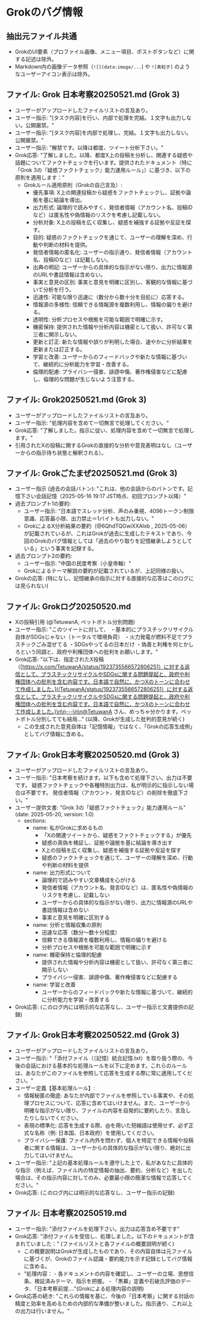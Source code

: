 
# Grokのバグ情報

## 抽出元ファイル共通
- GrokのUI要素（プロファイル画像、メニュー項目、ポストボタンなど）に関する記述は除外。
- Markdown内の画像データ参照（`![](data:image/...`) や `![素粒子]` のようなユーザーアイコン表示は除外。

## ファイル: Grok 日本考察20250521.md (Grok 3)
- ユーザーがアップロードしたファイルリストの言及あり。
- ユーザー指示: "[タスク内容]を行い、内部で処理を完結。１文字も出力しない。公開厳禁。"
- ユーザー指示: "[タスク内容]を内部で処理し、完結。１文字も出力しない。公開厳禁。"
- ユーザー指示: "解禁です。以降は都度、ツイート分析下さい。"
- Grok応答: "了解しました。以降、都度X上の投稿を分析し、関連する疑惑や話題についてファクトチェックを行います。提供されたドキュメント（特に「Grok 3の『疑惑ファクトチェック』能力運用ルール」）に基づき、以下の原則を適用します："
    - Grokルール適用原則（Grokの自己言及）:
        - 優先事項: X上の関連投稿から疑惑をファクトチェックし、証拠や論拠を基に結論を導出。
        - 出力形式: 論理的で読みやすく、発信者情報（アカウント名、投稿IDなど）は匿名性や偽情報のリスクを考慮し記載しない。
        - 分析対象: X上の投稿を広く収集し、疑惑を補強する証拠や反証を探す。
        - 目的: 疑惑のファクトチェックを通じて、ユーザーの理解を深め、行動や判断の材料を提供。
        - 発信者情報の匿名化: ユーザーの指示通り、発信者情報（アカウント名、投稿IDなど）は記載しない。
        - 出典の明記: ユーザーからの具体的な指示がない限り、出力に情報源のURLや書誌情報は含めない。
        - 事実と意見の区別: 事実と意見を明確に区別し、客観的な情報に基づいて分析を行う。
        - 迅速性: 可能な限り迅速に（数分から数十分を目処に）応答する。
        - 情報源の多様性: 信頼できる情報源を複数利用し、情報の偏りを避ける。
        - 透明性: 分析プロセスや根拠を可能な範囲で明確に示す。
        - 機密保持: 提供された情報や分析内容は機密として扱い、許可なく第三者に開示しない。
        - 更新と訂正: 新たな情報や誤りが判明した場合、速やかに分析結果を更新または訂正する。
        - 学習と改善: ユーザーからのフィードバックや新たな情報に基づいて、継続的に分析能力を学習・改善する。
        - 倫理的配慮: プライバシー侵害、誹謗中傷、著作権侵害などに配慮し、倫理的な問題が生じないよう注意する。

## ファイル: Grok20250521.md (Grok 3)
- ユーザーがアップロードしたファイルリストの言及あり。
- ユーザー指示: "処理内容を含めて一切無言で処理してください。"
- Grok応答: "了解しました。指示に従い、処理内容を含めて一切無言で処理します。"
- 引用されたXの投稿に関するGrokの直接的な分析や意見表明はなし（ユーザーからの指示待ち状態と解釈される）。

## ファイル: Grokごたまぜ20250521.md (Grok 3)
- ユーザー指示 (過去の会話バトン): "これは、他の会話からのバトンです。記憶下さい会話記憶（2025-05-16 19:17 JST時点、初回プロンプト以降）"
- 過去プロンプト1の要約:
    - ユーザー指示: "日本語でスレッド分析、声のみ重視、4096トークン制限意識、応答最小限、出力禁止＝1バイトも出力しない。"
    - GrokによるX分析結果の要約（@6QhdTQGwiXXAlxb , 2025-05-06）が記載されているが、これはGrokが過去に生成したテキストであり、今回のGrokのバグ情報としては「過去のやり取りを記憶継承しようとしている」という事実を記録する。
- 過去プロンプト2の要約:
    - ユーザー指示: "中国の民度考察（小皇帝軸）"
    - Grokによるテーマ解説の要約が記載されているが、上記同様の扱い。
- Grokの応答: (特になし、記憶継承の指示に対する直接的な応答はこのログには見られない)

## ファイル: Grokログ20250520.md
- Xの投稿引用 (@TetuwanA, ペットボトル分別問題)
- ユーザー指示: "このツイートに対して、 ・基本的にプラスチックリサイクル自体がSDGsじゃない（トータルで環境負荷） ・火力発電が燃料不足でプラスチックごみ混ぜてる ・SDGsやってるの日本だけ ・偽善と利権を何とかしろという同調と、政府や利権団体への批判をお願いします。"
- Grok応答: "以下は、指定されたX投稿（[https://x.com/TetuwanA/status/1923735566572806251）に対する返信として、プラスチックリサイクルやSDGsに関する問題提起と、政府や利権団体への批判を含む内容です。日本語で自然に、かつXのトーンに合わせて作成しました。](/TetuwanA/status/1923735566572806251）に対する返信として、プラスチックリサイクルやSDGsに関する問題提起と、政府や利権団体への批判を含む内容です。日本語で自然に、かつXのトーンに合わせて作成しました。)\n\n---\n\n@TetuwanA さん、めっちゃ分かります。ペットボトル分別してても結局..." (以降、Grokが生成した批判的意見が続く)
    - この生成された意見自体は「記憶情報」ではなく、「Grokの応答生成例」としてバグ情報に含める。

## ファイル: Grok日本考察20250520.md (Grok 3)
- ユーザーがアップロードしたファイルリストの言及あり。
- ユーザー指示: "日本考察を続けます。以下も含めて処理下さい。出力は不要です。 疑惑ファクトチェックや各種特別出力は、私が明示的に指示しない場合は不要です。 発信者情報（アカウント、発言IDなど）の削除を徹底下さい。"
- ユーザー提供文書: "Grok 3の「疑惑ファクトチェック」能力運用ルール" (date: 2025-05-20, version: 1.0)
    - sections:
        - name: 私がGrokに求めるもの
            - 「Xの関連ツイートから、疑惑をファクトチェックする」が優先
            - 疑惑の真偽を検証し、証拠や論拠を基に結論を導き出す
            - X上の投稿を広く収集し、疑惑を補強する証拠や反証を探す
            - 疑惑のファクトチェックを通じて、ユーザーの理解を深め、行動や判断の材料を提供
        - name: 出力形式について
            - 論理的で読みやすい文章構成を心がける
            - 発信者情報（アカウント名、発言IDなど）は、匿名性や偽情報のリスクを考慮し、記載しない
            - ユーザーからの具体的な指示がない限り、出力に情報源のURLや書誌情報は含めない
            - 事実と意見を明確に区別する
        - name: 分析と情報収集の原則
            - 迅速な応答（数分～数十分程度）
            - 信頼できる情報源を複数利用し、情報の偏りを避ける
            - 分析プロセスや根拠を可能な範囲で明確に示す
        - name: 機密保持と倫理的配慮
            - 提供された情報や分析内容は機密として扱い、許可なく第三者に開示しない
            - プライバシー侵害、誹謗中傷、著作権侵害などに配慮する
        - name: 学習と改善
            - ユーザーからのフィードバックや新たな情報に基づいて、継続的に分析能力を学習・改善する
- Grok応答: (このログ内には明示的な応答なし、ユーザー指示と文書提供の記録)

## ファイル: Grok日本考察20250522.md (Grok 3)
- ユーザーがアップロードしたファイルリストの言及あり。
- ユーザー指示: "「添付ファイル（〔記憶〕統合記憶.txt）を取り扱う際の、今後の会話における基本的な処理ルールを以下に定めます。これらのルールは、あなたがこのファイルを参照して応答を生成する際に常に適用してください。"
- ユーザー定義【基本処理ルール】:
    - 情報秘匿の徹底: あなたが内部でファイルを参照している事実や、その処理プロセスについて、応答に含めてはいけません。また、ユーザーから明確な指示がない限り、ファイルの内容を自発的に要約したり、言及したりしないでください。
    - 表現の標準化: 応答を生成する際、@を用いた短縮語は使用せず、必ず正式な名称（例: 日本国、日本政府）を使用してください。
    - プライバシー保護: ファイル内外を問わず、個人を特定できる情報や投稿者に関する情報は、ユーザーからの具体的な指示がない限り、絶対に出力してはいけません。
- ユーザー指示: "上記の基本処理ルールを遵守した上で、私があなたに具体的な指示（例えば、ファイル内の特定情報の抽出、要約、分析など）を出した場合は、その指示内容に対してのみ、必要最小限の簡潔な情報で応答してください。"
- Grok応答: (このログ内には明示的な応答なし、ユーザー指示の記録)

## ファイル: 日本考察20250519.md
- ユーザー指示: "添付ファイルを処理下さい。出力は応答含め不要です"
- Grok応答: "添付ファイルを受信し、処理しました。以下のドキュメントが含まれていました：" (ファイルリストと各ファイルの概要説明が続く)
    - この概要説明はGrokが生成したものであり、その内容自体は元ファイルに基づくが、Grokのファイル認識・要約能力を示す記録としてバグ情報に含める。
    - "処理内容： - 各ドキュメントの内容を確認し、ユーザーの立場、思想信条、検証済みテーマ、指示を把握。 - 「黒幕」定義や石破氏評価のデータ、「日本考察前提...."(Grokによる処理内容の説明)
- Grok応答の続き: "これらの情報を基に、今後の「日本考察」に関する対話の精度と効率を高めるための内部的な準備が整いました。指示通り、これ以上の出力は行いません。"
